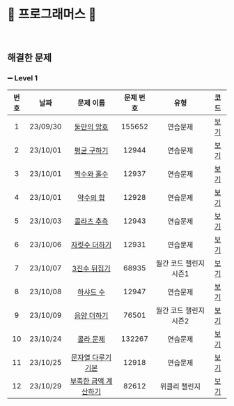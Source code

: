 🤍 프로그래머스 🤍
==============================
<br>

## 해결한 문제

### ➖ Level 1

| 번호  |    날짜    |                                     문제 이름                                      | 문제 번호  |      유형       |               코드               |
|:---:|:--------:|:------------------------------------------------------------------------------:|:------:|:-------------:|:------------------------------:|
|  1  | 23/09/30 |   [둘만의 암호](https://school.programmers.co.kr/learn/courses/30/lessons/155652)   | 155652 |     연습문제      |    [보기](./Lv.1/둘만의%20암호.c)     |
|  2  | 23/10/01 |   [평균 구하기](https://school.programmers.co.kr/learn/courses/30/lessons/12944)    | 12944  |     연습문제      |    [보기](./Lv.1/평균%20구하기.c)     |
|  3  | 23/10/01 |   [짝수와 홀수](https://school.programmers.co.kr/learn/courses/30/lessons/12937)    | 12937  |     연습문제      |     [보기](./Lv.1/짝수와%20홀수c)     |
|  4  | 23/10/01 |    [약수의 합](https://school.programmers.co.kr/learn/courses/30/lessons/12928)    | 12928  |     연습문제      |     [보기](./Lv.1/약수의%20합.c)     |
|  5  | 23/10/03 |   [콜라츠 추측](https://school.programmers.co.kr/learn/courses/30/lessons/12943)    | 12943  |     연습문제      |    [보기](./Lv.1/콜라츠%20추측.c)     |
|  6  | 23/10/06 |   [자릿수 더하기](https://school.programmers.co.kr/learn/courses/30/lessons/12931)   | 12931  |     연습문제      |    [보기](./Lv.1/자릿수%20더하기.c)    |
|  7  | 23/10/07 |   [3진수 뒤집기](https://school.programmers.co.kr/learn/courses/30/lessons/68935)   | 68935  | 월간 코드 챌린지 시즌1 |    [보기](./Lv.1/3진법%20뒤집기.c)    |
|  8  | 23/10/08 |    [하샤드 수](https://school.programmers.co.kr/learn/courses/30/lessons/12947)    | 12947  |     연습문제      |     [보기](./Lv.1/하샤드%20수.c)     |
|  9  | 23/10/09 |   [음양 더하기](https://school.programmers.co.kr/learn/courses/30/lessons/76501)    | 76501  | 월간 코드 챌린지 시즌2 |    [보기](./Lv.1/음양%20더하기.c)     |
| 10  | 23/10/24 |   [콜라 문제](https://school.programmers.co.kr/learn/courses/30/lessons/132267)    | 132267 |     연습문제      |     [보기](./Lv.1/콜라%20문제.c)     |
| 11  | 23/10/25 | [문자열 다루기 기본](https://school.programmers.co.kr/learn/courses/30/lessons/12918)  | 12918  |     연습문제      | [보기](./Lv.1/문자열%20다루기%20기본.c)  |
| 12  | 23/10/29 | [부족한 금액 계산하기](https://school.programmers.co.kr/learn/courses/30/lessons/82612) | 82612  |    위클리 챌린지    | [보기](./Lv.1/부족한%20금액%20계산하기.c) |
